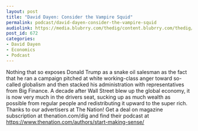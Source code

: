 ```yaml
---
layout: post
title: "David Dayen: Consider the Vampire Squid"
permalink: podcast/david-dayen-consider-the-vampire-squid
audiolink: https://media.blubrry.com/thedig/content.blubrry.com/thedig/The_Dig_-_EP_29_-_Dayen.mp3
post_id: 672
categories: 
- David Dayen
- Economics
- Podcast
---
```


Nothing that so exposes Donald Trump as a snake oil salesman as the fact that he ran a campaign pitched at white working-class anger toward so-called globalism and then stacked his administration with representatives from Big Finance. A decade after Wall Street blew up the global economy, it is now very much in the drivers seat, sucking up as much wealth as possible from regular people and redistributing it upward to the super rich. Thanks to our advertisers at The Nation! Get a deal on magazine subscription at thenation.com/dig and find their podcast at https://www.thenation.com/authors/start-making-sense/
